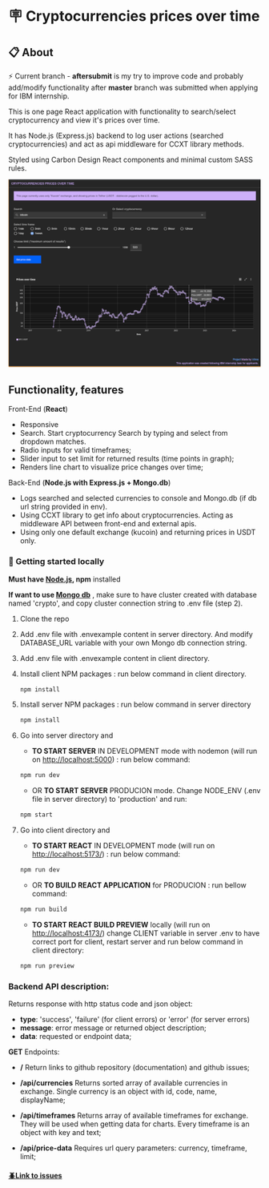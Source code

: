# 🪧 Cryptocurrencies prices over time

## 📋 About

⚡ Current branch - **aftersubmit** is my try to improve code and probably add/modify functionality after **master** branch was submitted when applying for IBM internship.

This is one page React application with functionality to search/select cryptocurrency and view it's prices over time.

It has Node.js (Express.js) backend to log user actions (searched cryptocurrencies) and act as api middleware for CCXT library methods.

Styled using Carbon Design React components and minimal custom SASS rules.

![webpage screenshot](./screenshot.png)

## Functionality, features

Front-End (**React**)

- Responsive
- Search. Start cryptocurrency Search by typing and select from dropdown matches.
- Radio inputs for valid timeframes;
- Slider input to set limit for returned results (time points in graph);
- Renders line chart to visualize price changes over time;

Back-End (**Node.js with Express.js + Mongo.db**)

- Logs searched and selected currencies to console and Mongo.db (if db url string provided in env).
- Using CCXT library to get info about cryptocurrencies. Acting as middleware API between front-end and external apis.
- Using only one default exchange (kucoin) and returning prices in USDT only.

### 🏁 Getting started locally

**Must have [Node.js](https://nodejs.org), npm** installed

**If want to use [Mongo db](https://account.mongodb.com/account/login)** , make sure to have cluster created with database named 'crypto', and copy cluster connection string to .env file (step 2).

1. Clone the repo

2. Add .env file with .envexample content in server directory. And modify DATABASE_URL variable with your own Mongo db connection string.

3. Add .env file with .envexample content in client directory.

4. Install client NPM packages : run below command in client directory.

   ```sh
   npm install
   ```

5. Install server NPM packages : run below command in server directory

   ```sh
   npm install
   ```

6. Go into server directory and

   - **TO START SERVER** IN DEVELOPMENT mode with nodemon (will run on [http://localhost:5000](http://localhost:5000)) : run below command:

   ```sh
   npm run dev
   ```

   - OR **TO START SERVER** PRODUCION mode. Change NODE_ENV (.env file in server directory) to 'production' and run:

   ```sh
   npm start
   ```

7. Go into client directory and

   - **TO START REACT** IN DEVELOPMENT mode (will run on [http://localhost:5173/](http://localhost:5173/)) : run below command:

   ```sh
   npm run dev
   ```

   - OR **TO BUILD REACT APPLICATION** for PRODUCION : run bellow command:

   ```sh
   npm run build
   ```

   - **TO START REACT BUILD PREVIEW** locally (will run on [http://localhost:4173/](http://localhost:4173/)) change CLIENT variable in server .env to have correct port for client, restart server and run below command in client directory:

   ```sh
   npm run preview
   ```

### Backend API description:

Returns response with http status code and json object:

- **type**: 'success', 'failure' (for client errors) or 'error' (for server errors)
- **message**: error message or returned object description;
- **data**: requested or endpoint data;

**GET** Endpoints:

- **/** Return links to github repository (documentation) and github issues;
- **/api/currencies** Returns sorted array of available currencies in exchange. Single currency is an object with id, code, name, displayName;

- **/api/timeframes** Returns array of available timeframes for exchange. They will be used when getting data for charts. Every timeframe is an object with key and text;

- **/api/price-data** Requires url query parameters: currency, timeframe, limit;

#### [🪲Link to issues ](https://github.com/codevivi/cryptocurrencies-prices-over-time/issues)
